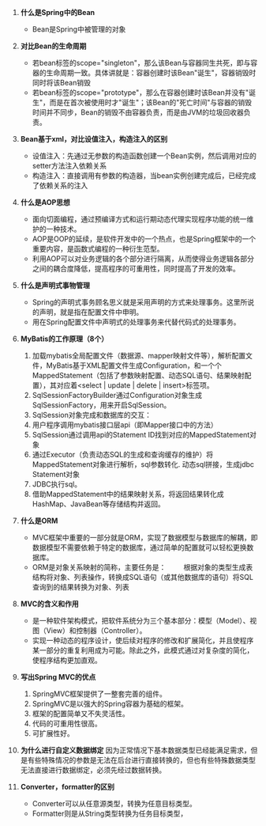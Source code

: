 1. **什么是Spring中的Bean**
    * Bean是Spring中被管理的对象

2. **对比Bean的生命周期**
    * 若bean标签的scope="singleton"，那么该Bean与容器同生共死，即与容器的生命周期一致。具体讲就是：容器创建时该Bean"诞生"，容器销毁时同时将该Bean销毁
    * 若bean标签的scope="prototype"，那么在容器创建时该Bean并没有"诞生"，而是在首次被使用时才"诞生"；该Bean的"死亡时间"与容器的销毁时间并不同步，Bean的销毁不由容器负责，而是由JVM的垃圾回收器负责。

3. **Bean基于xml，对比设值注入，构造注入的区别**
    * 设值注入：先通过无参数的构造函数创建一个Bean实例，然后调用对应的setter方法注入依赖关系
    * 构造注入：直接调用有参数的构造器，当bean实例创建完成后，已经完成了依赖关系的注入

4. **什么是AOP思想**
    * 面向切面编程，通过预编译方式和运行期动态代理实现程序功能的统一维护的一种技术。
    * AOP是OOP的延续，是软件开发中的一个热点，也是Spring框架中的一个重要内容，是函数式编程的一种衍生范型。
    * 利用AOP可以对业务逻辑的各个部分进行隔离，从而使得业务逻辑各部分之间的耦合度降低，提高程序的可重用性，同时提高了开发的效率。

5. **什么是声明式事物管理**
    * Spring的声明式事务顾名思义就是采用声明的方式来处理事务。这里所说的声明，就是指在配置文件中申明。
    * 用在Spring配置文件中声明式的处理事务来代替代码式的处理事务。

6. **MyBatis的工作原理（8个）**
    1. 加载mybatis全局配置文件（数据源、mapper映射文件等），解析配置文件，MyBatis基于XML配置文件生成Configuration，和一个个MappedStatement（包括了参数映射配置、动态SQL语句、结果映射配置），其对应着<select | update | delete | insert>标签项。
    2. SqlSessionFactoryBuilder通过Configuration对象生成SqlSessionFactory，用来开启SqlSession。
    3. SqlSession对象完成和数据库的交互：
    4. 用户程序调用mybatis接口层api（即Mapper接口中的方法）
    5. SqlSession通过调用api的Statement ID找到对应的MappedStatement对象
    6. 通过Executor（负责动态SQL的生成和查询缓存的维护）将MappedStatement对象进行解析，sql参数转化. 动态sql拼接，生成jdbc Statement对象
    7. JDBC执行sql。
    8. 借助MappedStatement中的结果映射关系，将返回结果转化成HashMap、JavaBean等存储结构并返回。

7. **什么是ORM**
    * MVC框架中重要的一部分就是ORM，实现了数据模型与数据库的解耦，即数据模型不需要依赖于特定的数据库，通过简单的配置就可以轻松更换数据库。
    * ORM是对象关系映射的简称，主要任务是：
　　        根据对象的类型生成表结构将对象、列表操作，转换成SQL语句（或其他数据库的语句）将SQL查询到的结果转换为对象、列表

8. **MVC的含义和作用**
    * 是一种软件架构模式，把软件系统分为三个基本部分：模型（Model）、视图（View）和控制器（Controller）。
    * 实现一种动态的程序设计，使后续对程序的修改和扩展简化，并且使程序某一部分的重复利用成为可能。除此之外，此模式通过对复杂度的简化，使程序结构更加直观。

9. **写出Spring MVC的优点**
    1. SpringMVC框架提供了一整套完善的组件。
    2. SpringMVC是以强大的Spring容器为基础的框架。
    3. 框架的配置简单又不失灵活性。
    4. 代码的可重用性很高。
    5. 可扩展性好。

10. **为什么进行自定义数据绑定**
        因为正常情况下基本数据类型已经能满足需求，但是有些特殊情况的参数是无法在后台进行直接转换的，但也有些特殊数据类型无法直接进行数据绑定，必须先经过数据转换。

11. **Converter，formatter的区别**
    * Converter可以从任意源类型，转换为任意目标类型。
    * Formatter则是从String类型转换为任务目标类型，
        